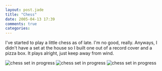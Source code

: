 ```yaml
---
layout: post.jade
title: "Chess"
date: 2005-04-13 17:39
comments: true
categories:
---
```

I've started to play a little chess as of late. I'm no good, really. Anyways, I didn't have a set at the house so I built one out of a record cover and a pizza box. It plays alright, just keep away from wind.

<img src="/media/posts/chess/chess-overhead-big.jpg" alt="chess set in progress" class="scale" />

<img src="/media/posts/chess/chess-closeup-big.jpg" alt="chess set in progress" class="scale" />

<img src="/media/posts/chess/chess-progress-big.jpg" alt="chess set in progress" class="scale" />

